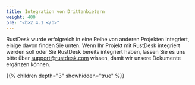 ```yaml
---
title: Integration von Drittanbietern
weight: 400
pre: "<b>2.4.1 </b>"
---
```


RustDesk wurde erfolgreich in eine Reihe von anderen Projekten integriert, einige davon finden Sie unten. Wenn Ihr Projekt mit RustDesk integriert werden soll oder Sie RustDesk bereits integriert haben, lassen Sie es uns bitte über support@rustdesk.com wissen, damit wir unsere Dokumente ergänzen können.

{{% children depth="3" showhidden="true" %}}
